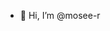 - 👋 Hi, I’m @mosee-r
<!---
mosee-r/mosee-r is a ✨ special ✨ repository because its `README.md` (this file) appears on your GitHub profile.
You can click the Preview link to take a look at your changes.
--->

